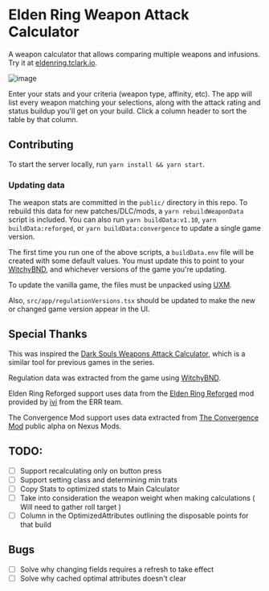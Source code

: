 # Elden Ring Weapon Attack Calculator

A weapon calculator that allows comparing multiple weapons and infusions. Try it at [eldenring.tclark.io](https://eldenring.tclark.io/).

![image](https://user-images.githubusercontent.com/3964980/233752758-8d2bf3b5-0c39-44c6-b861-a75cff93f44e.png)

Enter your stats and your criteria (weapon type, affinity, etc). The app will list every weapon matching your selections, along with the attack rating and status buildup you'll get on your build. Click a column header to sort the table by that column.

## Contributing

To start the server locally, run `yarn install && yarn start`.

### Updating data

The weapon stats are committed in the `public/` directory in this repo. To rebuild this data for new patches/DLC/mods, a `yarn rebuildWeaponData` script is included. You can also run `yarn buildData:v1.10`, `yarn buildData:reforged`, or `yarn buildData:convergence` to update a single game version.

The first time you run one of the above scripts, a `buildData.env` file will be created with some default values. You must update this to point to your [WitchyBND](https://github.com/ividyon/WitchyBND/releases/latest), and whichever versions of the game you're updating.

To update the vanilla game, the files must be unpacked using [UXM](https://github.com/Nordgaren/UXM-Selective-Unpack/releases/latest).

Also, `src/app/regulationVersions.tsx` should be updated to make the new or changed game version appear in the UI.

## Special Thanks

This was inspired the [Dark Souls Weapons Attack Calculator](https://soulsplanner.com/darksouls/weaponatk), which is a similar tool for previous games in the series.

Regulation data was extracted from the game using [WitchyBND](https://github.com/ividyon/WitchyBND/releases/latest).

Elden Ring Reforged support uses data from the [Elden Ring Reforged](https://www.nexusmods.com/eldenring/mods/541) mod provided by [ivi](https://github.com/ividyon) from the ERR team.

The Convergence Mod support uses data extracted from [The Convergence Mod](https://www.nexusmods.com/eldenring/mods/3419) public alpha on Nexus Mods.

## TODO:

- [ ] Support recalculating only on button press
- [ ] Support setting class and determining min trats
- [ ] Copy Stats to optimized stats to Main Calculator
- [ ] Take into consideration the weapon weight when making calculations ( Will need to gather roll target )
- [ ] Column in the OptimizedAttributes outlining the disposable points for that build

## Bugs

- [ ] Solve why changing fields requires a refresh to take effect
- [ ] Solve why cached optimal attributes doesn't clear

